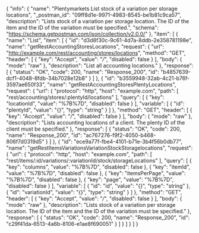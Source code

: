 {
  "info": {
    "name": "Plentymarkets List stock of a variation per storage locations",
    "_postman_id": "09ff8d1e-9971-4983-8545-be1b81c9ca57",
    "description": "Lists stock of a variation per storage location. The ID of the item and the ID of the variation must be specified.",
    "schema": "https://schema.getpostman.com/json/collection/v2.0.0/"
  },
  "item": [
    {
      "name": "List",
      "item": [
        {
          "id": "d3d8f30c-9c61-4d7a-8ddb-2e358781198e",
          "name": "getRestAccountingStoresLocations",
          "request": {
            "url": "http://example.com/rest/accounting/stores/locations",
            "method": "GET",
            "header": [
              {
                "key": "Accept",
                "value": "*/*",
                "disabled": false
              }
            ],
            "body": {
              "mode": "raw"
            },
            "description": "List all accounting locations."
          },
          "response": [
            {
              "status": "OK",
              "code": 200,
              "name": "Response_200",
              "id": "b4857639-dcf1-4048-8fdb-34b7028e12b8"
            }
          ]
        },
        {
          "id": "b3559948-32ab-4c21-b76f-3597ae650f33",
          "name": "getRestAccountingStoresPlentyLocations",
          "request": {
            "url": {
              "protocol": "http",
              "host": "example.com",
              "path": [
                "rest/accounting/stores/:plentyId/locations"
              ],
              "query": [
                {
                  "key": "locationId",
                  "value": "%7B%7D",
                  "disabled": false
                }
              ],
              "variable": [
                {
                  "id": "plentyId",
                  "value": "{}",
                  "type": "string"
                }
              ]
            },
            "method": "GET",
            "header": [
              {
                "key": "Accept",
                "value": "*/*",
                "disabled": false
              }
            ],
            "body": {
              "mode": "raw"
            },
            "description": "Lists accounting locations of a client. The plenty ID of the client must be specified."
          },
          "response": [
            {
              "status": "OK",
              "code": 200,
              "name": "Response_200",
              "id": "ac767276-f9f2-4050-b468-806f7d0319d5"
            }
          ]
        },
        {
          "id": "ece9a77f-fbe4-4101-b71e-3b4f56b0db77",
          "name": "getRestItemsVariationsVariationStockStoragelocations",
          "request": {
            "url": {
              "protocol": "http",
              "host": "example.com",
              "path": [
                "rest/items/:id/variations/:variationId/stock/storageLocations"
              ],
              "query": [
                {
                  "key": "columns",
                  "value": "%7B%7D",
                  "disabled": false
                },
                {
                  "key": "itemId",
                  "value": "%7B%7D",
                  "disabled": false
                },
                {
                  "key": "itemsPerPage",
                  "value": "%7B%7D",
                  "disabled": false
                },
                {
                  "key": "page",
                  "value": "%7B%7D",
                  "disabled": false
                }
              ],
              "variable": [
                {
                  "id": "id",
                  "value": "{}",
                  "type": "string"
                },
                {
                  "id": "variationId",
                  "value": "{}",
                  "type": "string"
                }
              ]
            },
            "method": "GET",
            "header": [
              {
                "key": "Accept",
                "value": "*/*",
                "disabled": false
              }
            ],
            "body": {
              "mode": "raw"
            },
            "description": "Lists stock of a variation per storage location. The ID of the item and the ID of the variation must be specified."
          },
          "response": [
            {
              "status": "OK",
              "code": 200,
              "name": "Response_200",
              "id": "c29f41da-6513-4a6b-8106-e1ae8f690051"
            }
          ]
        }
      ]
    }
  ]
}